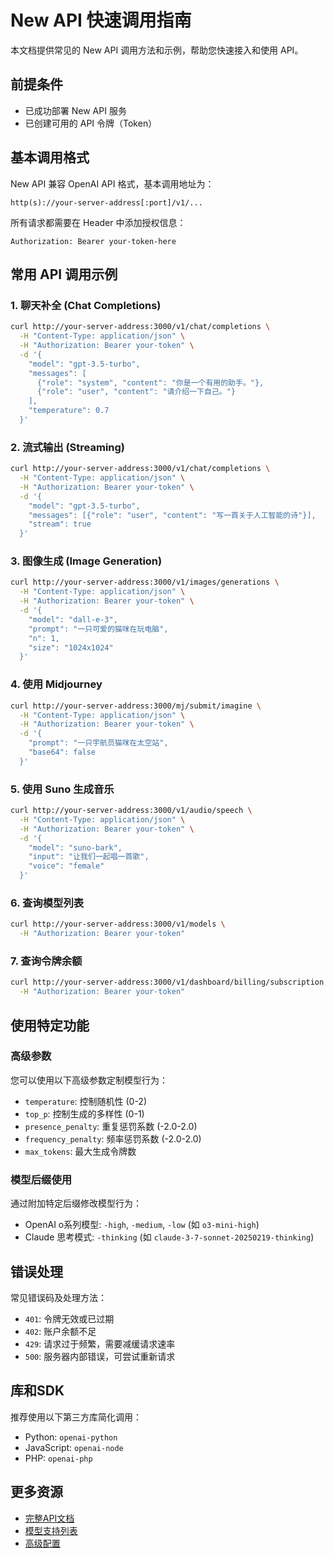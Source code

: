 # New API 快速调用指南

本文档提供常见的 New API 调用方法和示例，帮助您快速接入和使用 API。

## 前提条件

- 已成功部署 New API 服务
- 已创建可用的 API 令牌（Token）

## 基本调用格式

New API 兼容 OpenAI API 格式，基本调用地址为：

```
http(s)://your-server-address[:port]/v1/...
```

所有请求都需要在 Header 中添加授权信息：

```
Authorization: Bearer your-token-here
```

## 常用 API 调用示例

### 1. 聊天补全 (Chat Completions)

```bash
curl http://your-server-address:3000/v1/chat/completions \
  -H "Content-Type: application/json" \
  -H "Authorization: Bearer your-token" \
  -d '{
    "model": "gpt-3.5-turbo",
    "messages": [
      {"role": "system", "content": "你是一个有用的助手。"},
      {"role": "user", "content": "请介绍一下自己。"}
    ],
    "temperature": 0.7
  }'
```

### 2. 流式输出 (Streaming)

```bash
curl http://your-server-address:3000/v1/chat/completions \
  -H "Content-Type: application/json" \
  -H "Authorization: Bearer your-token" \
  -d '{
    "model": "gpt-3.5-turbo",
    "messages": [{"role": "user", "content": "写一首关于人工智能的诗"}],
    "stream": true
  }'
```

### 3. 图像生成 (Image Generation)

```bash
curl http://your-server-address:3000/v1/images/generations \
  -H "Content-Type: application/json" \
  -H "Authorization: Bearer your-token" \
  -d '{
    "model": "dall-e-3",
    "prompt": "一只可爱的猫咪在玩电脑",
    "n": 1,
    "size": "1024x1024"
  }'
```

### 4. 使用 Midjourney

```bash
curl http://your-server-address:3000/mj/submit/imagine \
  -H "Content-Type: application/json" \
  -H "Authorization: Bearer your-token" \
  -d '{
    "prompt": "一只宇航员猫咪在太空站",
    "base64": false
  }'
```

### 5. 使用 Suno 生成音乐

```bash
curl http://your-server-address:3000/v1/audio/speech \
  -H "Content-Type: application/json" \
  -H "Authorization: Bearer your-token" \
  -d '{
    "model": "suno-bark",
    "input": "让我们一起唱一首歌",
    "voice": "female"
  }'
```

### 6. 查询模型列表

```bash
curl http://your-server-address:3000/v1/models \
  -H "Authorization: Bearer your-token"
```

### 7. 查询令牌余额

```bash
curl http://your-server-address:3000/v1/dashboard/billing/subscription \
  -H "Authorization: Bearer your-token"
```

## 使用特定功能

### 高级参数

您可以使用以下高级参数定制模型行为：

- `temperature`: 控制随机性 (0-2)
- `top_p`: 控制生成的多样性 (0-1)
- `presence_penalty`: 重复惩罚系数 (-2.0-2.0)
- `frequency_penalty`: 频率惩罚系数 (-2.0-2.0)
- `max_tokens`: 最大生成令牌数

### 模型后缀使用

通过附加特定后缀修改模型行为：

- OpenAI o系列模型: `-high`, `-medium`, `-low` (如 `o3-mini-high`)
- Claude 思考模式: `-thinking` (如 `claude-3-7-sonnet-20250219-thinking`)

## 错误处理

常见错误码及处理方法：

- `401`: 令牌无效或已过期
- `402`: 账户余额不足
- `429`: 请求过于频繁，需要减缓请求速率
- `500`: 服务器内部错误，可尝试重新请求

## 库和SDK

推荐使用以下第三方库简化调用：

- Python: `openai-python`
- JavaScript: `openai-node`
- PHP: `openai-php`

## 更多资源

- [完整API文档](../api-docs/introduction.md)
- [模型支持列表](../user-guide/supported-models.md)
- [高级配置](../user-guide/advanced-configuration.md)
